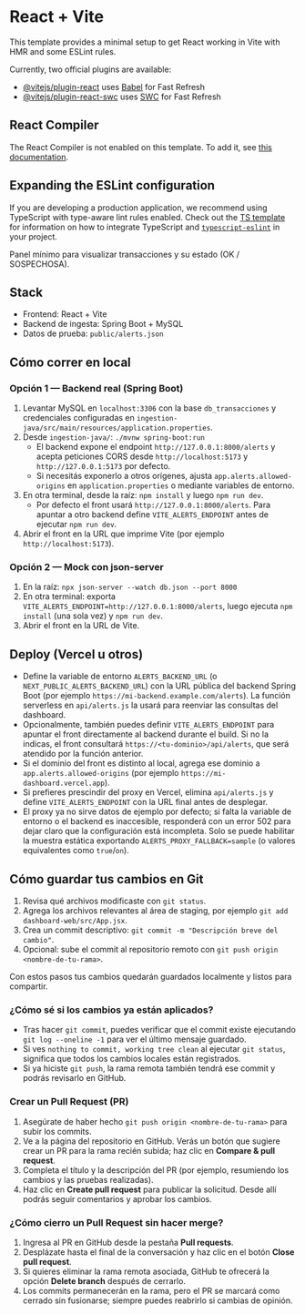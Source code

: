 # React + Vite

This template provides a minimal setup to get React working in Vite with HMR and some ESLint rules.

Currently, two official plugins are available:

- [@vitejs/plugin-react](https://github.com/vitejs/vite-plugin-react/blob/main/packages/plugin-react) uses [Babel](https://babeljs.io/) for Fast Refresh
- [@vitejs/plugin-react-swc](https://github.com/vitejs/vite-plugin-react/blob/main/packages/plugin-react-swc) uses [SWC](https://swc.rs/) for Fast Refresh

## React Compiler

The React Compiler is not enabled on this template. To add it, see [this documentation](https://react.dev/learn/react-compiler/installation).

## Expanding the ESLint configuration

If you are developing a production application, we recommend using TypeScript with type-aware lint rules enabled. Check out the [TS template](https://github.com/vitejs/vite/tree/main/packages/create-vite/template-react-ts) for information on how to integrate TypeScript and [`typescript-eslint`](https://typescript-eslint.io) in your project.


Panel mínimo para visualizar transacciones y su estado (OK / SOSPECHOSA).

## Stack
- Frontend: React + Vite
- Backend de ingesta: Spring Boot + MySQL
- Datos de prueba: `public/alerts.json`

## Cómo correr en local

### Opción 1 — Backend real (Spring Boot)
1. Levantar MySQL en `localhost:3306` con la base `db_transacciones` y credenciales configuradas en `ingestion-java/src/main/resources/application.properties`.
2. Desde `ingestion-java/`: `./mvnw spring-boot:run`
   * El backend expone el endpoint `http://127.0.0.1:8000/alerts` y acepta peticiones CORS desde `http://localhost:5173` y `http://127.0.0.1:5173` por defecto.
   * Si necesitás exponerlo a otros orígenes, ajusta `app.alerts.allowed-origins` en `application.properties` o mediante variables de entorno.
3. En otra terminal, desde la raíz: `npm install` y luego `npm run dev`.
   * Por defecto el front usará `http://127.0.0.1:8000/alerts`. Para apuntar a otro backend define `VITE_ALERTS_ENDPOINT` antes de ejecutar `npm run dev`.
4. Abrir el front en la URL que imprime Vite (por ejemplo `http://localhost:5173`).

### Opción 2 — Mock con json-server
1. En la raíz: `npx json-server --watch db.json --port 8000`
2. En otra terminal: exporta `VITE_ALERTS_ENDPOINT=http://127.0.0.1:8000/alerts`, luego ejecuta `npm install` (una sola vez) y `npm run dev`.
3. Abrir el front en la URL de Vite.

## Deploy (Vercel u otros)

- Define la variable de entorno `ALERTS_BACKEND_URL` (o `NEXT_PUBLIC_ALERTS_BACKEND_URL`) con la URL pública del backend Spring Boot (por ejemplo `https://mi-backend.example.com/alerts`). La función serverless en `api/alerts.js` la usará para reenviar las consultas del dashboard.
- Opcionalmente, también puedes definir `VITE_ALERTS_ENDPOINT` para apuntar el front directamente al backend durante el build. Si no la indicas, el front consultará `https://<tu-dominio>/api/alerts`, que será atendido por la función anterior.
- Si el dominio del front es distinto al local, agrega ese dominio a `app.alerts.allowed-origins` (por ejemplo `https://mi-dashboard.vercel.app`).
- Si prefieres prescindir del proxy en Vercel, elimina `api/alerts.js` y define `VITE_ALERTS_ENDPOINT` con la URL final antes de desplegar.
- El proxy ya no sirve datos de ejemplo por defecto; si falta la variable de entorno o el backend es inaccesible, responderá con un error 502 para dejar claro que la configuración está incompleta. Solo se puede habilitar la muestra estática exportando `ALERTS_PROXY_FALLBACK=sample` (o valores equivalentes como `true`/`on`).

## Cómo guardar tus cambios en Git
1. Revisa qué archivos modificaste con `git status`.
2. Agrega los archivos relevantes al área de staging, por ejemplo `git add dashboard-web/src/App.jsx`.
3. Crea un commit descriptivo: `git commit -m "Descripción breve del cambio"`.
4. Opcional: sube el commit al repositorio remoto con `git push origin <nombre-de-tu-rama>`.

Con estos pasos tus cambios quedarán guardados localmente y listos para compartir.

### ¿Cómo sé si los cambios ya están aplicados?
- Tras hacer `git commit`, puedes verificar que el commit existe ejecutando `git log --oneline -1` para ver el último mensaje guardado.
- Si ves `nothing to commit, working tree clean` al ejecutar `git status`, significa que todos los cambios locales están registrados.
- Si ya hiciste `git push`, la rama remota también tendrá ese commit y podrás revisarlo en GitHub.

### Crear un Pull Request (PR)
1. Asegúrate de haber hecho `git push origin <nombre-de-tu-rama>` para subir los commits.
2. Ve a la página del repositorio en GitHub. Verás un botón que sugiere crear un PR para la rama recién subida; haz clic en **Compare & pull request**.
3. Completa el título y la descripción del PR (por ejemplo, resumiendo los cambios y las pruebas realizadas).
4. Haz clic en **Create pull request** para publicar la solicitud. Desde allí podrás seguir comentarios y aprobar los cambios.

### ¿Cómo cierro un Pull Request sin hacer merge?
1. Ingresa al PR en GitHub desde la pestaña **Pull requests**.
2. Desplázate hasta el final de la conversación y haz clic en el botón **Close pull request**.
3. Si quieres eliminar la rama remota asociada, GitHub te ofrecerá la opción **Delete branch** después de cerrarlo.
4. Los commits permanecerán en la rama, pero el PR se marcará como cerrado sin fusionarse; siempre puedes reabrirlo si cambias de opinión.
